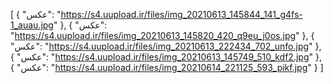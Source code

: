 [
  {
    "عکس": "https://s4.uupload.ir/files/img_20210613_145844_141_g4fs-1_auau.jpg"
  },
  {
    "عکس": "https://s4.uupload.ir/files/img_20210613_145820_420_q9eu_j0os.jpg"
  },
  {
    "عکس": "https://s4.uupload.ir/files/img_20210613_222434_702_unfo.jpg"
  },
  {
    "عکس": "https://s4.uupload.ir/files/img_20210613_145749_510_kdf2.jpg"
  },
  {
    "عکس": "https://s4.uupload.ir/files/img_20210614_221125_593_pikf.jpg"
  }
]
